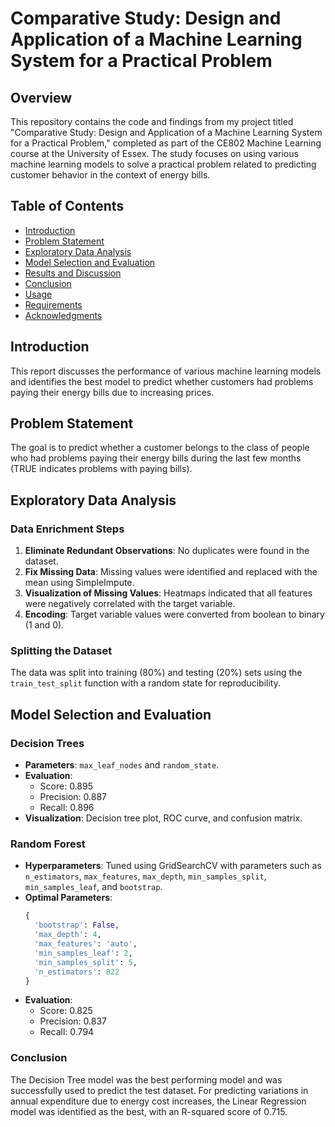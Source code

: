 # Comparative Study: Design and Application of a Machine Learning System for a Practical Problem

## Overview

This repository contains the code and findings from my project titled "Comparative Study: Design and Application of a Machine Learning System for a Practical Problem," completed as part of the CE802 Machine Learning course at the University of Essex. The study focuses on using various machine learning models to solve a practical problem related to predicting customer behavior in the context of energy bills.

## Table of Contents

- [Introduction](#introduction)
- [Problem Statement](#problem-statement)
- [Exploratory Data Analysis](#exploratory-data-analysis)
- [Model Selection and Evaluation](#model-selection-and-evaluation)
- [Results and Discussion](#results-and-discussion)
- [Conclusion](#conclusion)
- [Usage](#usage)
- [Requirements](#requirements)
- [Acknowledgments](#acknowledgments)

## Introduction

This report discusses the performance of various machine learning models and identifies the best model to predict whether customers had problems paying their energy bills due to increasing prices.

## Problem Statement

The goal is to predict whether a customer belongs to the class of people who had problems paying their energy bills during the last few months (TRUE indicates problems with paying bills).

## Exploratory Data Analysis

### Data Enrichment Steps

1. **Eliminate Redundant Observations**: No duplicates were found in the dataset.
2. **Fix Missing Data**: Missing values were identified and replaced with the mean using SimpleImpute.
3. **Visualization of Missing Values**: Heatmaps indicated that all features were negatively correlated with the target variable.
4. **Encoding**: Target variable values were converted from boolean to binary (1 and 0).

### Splitting the Dataset

The data was split into training (80%) and testing (20%) sets using the `train_test_split` function with a random state for reproducibility.

## Model Selection and Evaluation

### Decision Trees

- **Parameters**: `max_leaf_nodes` and `random_state`.
- **Evaluation**: 
  - Score: 0.895
  - Precision: 0.887
  - Recall: 0.896
- **Visualization**: Decision tree plot, ROC curve, and confusion matrix.

### Random Forest

- **Hyperparameters**: Tuned using GridSearchCV with parameters such as `n_estimators`, `max_features`, `max_depth`, `min_samples_split`, `min_samples_leaf`, and `bootstrap`.
- **Optimal Parameters**: 
  ```python
  {
    'bootstrap': False,
    'max_depth': 4,
    'max_features': 'auto',
    'min_samples_leaf': 2,
    'min_samples_split': 5,
    'n_estimators': 822
  }

- **Evaluation**: 
  - Score: 0.825
  - Precision: 0.837
  - Recall: 0.794
 
### Conclusion
The Decision Tree model was the best performing model and was successfully used to predict the test dataset. For predicting variations in annual expenditure due to energy cost increases, the Linear Regression model was identified as the best, with an R-squared score of 0.715.
